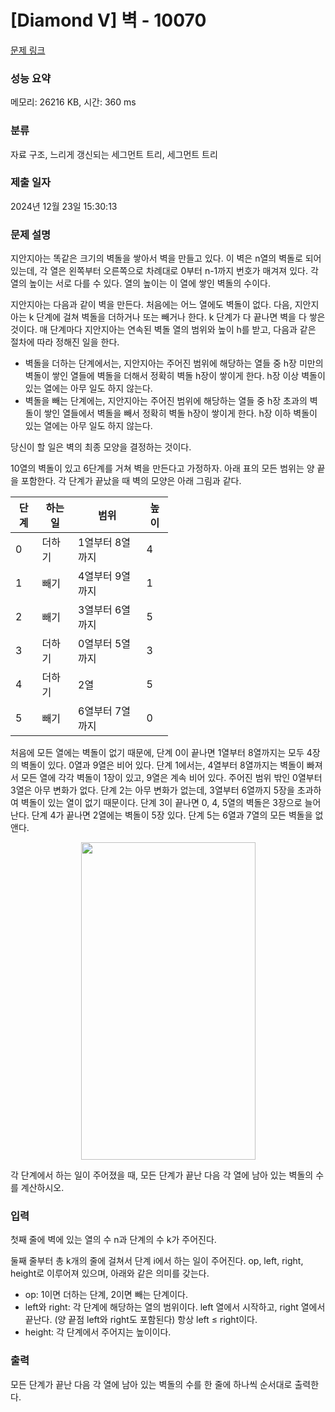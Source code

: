 # [Diamond V] 벽 - 10070 

[문제 링크](https://www.acmicpc.net/problem/10070) 

### 성능 요약

메모리: 26216 KB, 시간: 360 ms

### 분류

자료 구조, 느리게 갱신되는 세그먼트 트리, 세그먼트 트리

### 제출 일자

2024년 12월 23일 15:30:13

### 문제 설명

<p>지안지아는 똑같은 크기의 벽돌을 쌓아서 벽을 만들고 있다. 이 벽은 n열의 벽돌로 되어 있는데, 각 열은 왼쪽부터 오른쪽으로 차례대로 0부터 n-1까지 번호가 매겨져 있다. 각 열의 높이는 서로 다를 수 있다. 열의 높이는 이 열에 쌓인 벽돌의 수이다.</p>

<p>지안지아는 다음과 같이 벽을 만든다. 처음에는 어느 열에도 벽돌이 없다. 다음, 지안지아는 k 단계에 걸쳐 벽돌을 더하거나 또는 빼거나 한다. k 단계가 다 끝나면 벽을 다 쌓은 것이다. 매 단계마다 지안지아는 연속된 벽돌 열의 범위와 높이 h를 받고, 다음과 같은 절차에 따라 정해진 일을 한다.</p>

<ul>
	<li>벽돌을 더하는 단계에서는, 지안지아는 주어진 범위에 해당하는 열들 중 h장 미만의 벽돌이 쌓인 열들에 벽돌을 더해서 정확히 벽돌 h장이 쌓이게 한다. h장 이상 벽돌이 있는 열에는 아무 일도 하지 않는다.</li>
	<li>벽돌을 빼는 단계에는, 지안지아는 주어진 범위에 해당하는 열들 중 h장 초과의 벽돌이 쌓인 열들에서 벽돌을 빼서 정확히 벽돌 h장이 쌓이게 한다. h장 이하 벽돌이 있는 열에는 아무 일도 하지 않는다.</li>
</ul>

<p>당신이 할 일은 벽의 최종 모양을 결정하는 것이다.</p>

<p>10열의 벽돌이 있고 6단계를 거쳐 벽을 만든다고 가정하자. 아래 표의 모든 범위는 양 끝을 포함한다. 각 단계가 끝났을 때 벽의 모양은 아래 그림과 같다.</p>

<table class="table table-bordered" style="width:50%">
	<thead>
		<tr>
			<th>단계</th>
			<th>하는 일</th>
			<th>범위</th>
			<th>높이</th>
		</tr>
	</thead>
	<tbody>
		<tr>
			<td>0</td>
			<td>더하기</td>
			<td>1열부터 8열까지</td>
			<td>4</td>
		</tr>
		<tr>
			<td>1</td>
			<td>빼기</td>
			<td>4열부터 9열까지</td>
			<td>1</td>
		</tr>
		<tr>
			<td>2</td>
			<td>빼기</td>
			<td>3열부터 6열까지</td>
			<td>5</td>
		</tr>
		<tr>
			<td>3</td>
			<td>더하기</td>
			<td>0열부터 5열까지</td>
			<td>3</td>
		</tr>
		<tr>
			<td>4</td>
			<td>더하기</td>
			<td>2열</td>
			<td>5</td>
		</tr>
		<tr>
			<td>5</td>
			<td>빼기</td>
			<td>6열부터 7열까지</td>
			<td>0</td>
		</tr>
	</tbody>
</table>

<p>처음에 모든 열에는 벽돌이 없기 때문에, 단계 0이 끝나면 1열부터 8열까지는 모두 4장의 벽돌이 있다. 0열과 9열은 비어 있다. 단계 1에서는, 4열부터 8열까지는 벽돌이 빠져서 모든 열에 각각 벽돌이 1장이 있고, 9열은 계속 비어 있다. 주어진 범위 밖인 0열부터 3열은 아무 변화가 없다. 단계 2는 아무 변화가 없는데, 3열부터 6열까지 5장을 초과하여 벽돌이 있는 열이 없기 때문이다. 단계 3이 끝나면 0, 4, 5열의 벽돌은 3장으로 늘어난다. 단계 4가 끝나면 2열에는 벽돌이 5장 있다. 단계 5는 6열과 7열의 모든 벽돌을 없앤다.</p>

<p style="text-align: center;"><img alt="" src="https://upload.acmicpc.net/a39a54bd-2692-4c40-9e57-99bfb3ff9992/-/preview/" style="width: 279px; height: 508px;"></p>

<p>각 단계에서 하는 일이 주어졌을 때, 모든 단계가 끝난 다음 각 열에 남아 있는 벽돌의 수를 계산하시오.</p>

### 입력 

 <p>첫째 줄에 벽에 있는 열의 수 n과 단계의 수 k가 주어진다.</p>

<p>둘째 줄부터 총 k개의 줄에 걸쳐서 단계 i에서 하는 일이 주어진다. op, left, right, height로 이루어져 있으며, 아래와 같은 의미를 갖는다.</p>

<ul>
	<li>op: 1이면 더하는 단계, 2이면 빼는 단계이다.</li>
	<li>left와 right: 각 단계에 해당하는 열의 범위이다. left 열에서 시작하고, right 열에서 끝난다. (양 끝점 left와 right도 포함된다) 항상 left ≤ right이다.</li>
	<li>height: 각 단계에서 주어지는 높이이다.</li>
</ul>

### 출력 

 <p>모든 단계가 끝난 다음 각 열에 남아 있는 벽돌의 수를 한 줄에 하나씩 순서대로 출력한다.</p>

